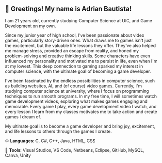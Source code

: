 ## 👋 Greetings! My name is Adrian Bautista!

I am 21 years old, currently studying Computer Science at UIC, and Game Development on my own. 

Since my junior year of high school, I've been passionate about video games, particularly story-driven ones. What draws me to games isn't just the excitement, but the valuable life lessons they offer. They've also helped me manage stress, provided an escape from reality, and honed my problem-solving and creative thinking skills. Some characters have even influenced my personality and motivated me to persist in life, even when I'm at my lowest. This deep connection to gaming sparked my interest in computer science, with the ultimate goal of becoming a game developer.

I've been fascinated by the endless possibilities in computer science, such as building websites, AI, and (of course) video games. Currently, I'm studying computer science at university, where I focus on programming techniques to run smooth programs. In my free time, I will sometimes watch game development videos, exploring what makes games engaging and memorable. Every game I play, every game development video I watch, and every lesson I learn from my classes motivates me to take action and create games I dream of.

My ultimate goal is to become a game developer and bring joy, excitement, and life lessons to others through the games I create.


⚙️ **Languages**: C, C#, C++, Java, HTML, CSS

🧰 **Tools**: Visual Studios, VS Code, Netbeans, Eclipse, GitHub, MySQL, Canva, Unity
